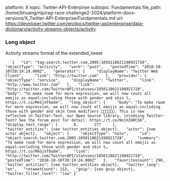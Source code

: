 platform: X
topic: Twitter-API-Enterprise
subtopic: Fundamentals
file_path: /home/bhuang/nlp/rag-race-challenge2-2024/platform-docs-versions/X_Twitter-API-Enterprise/Fundamentals.md
url: https://developer.twitter.com/en/docs/twitter-api/enterprise/data-dictionary/activity-streams-objects/activity


### Long object

Activity streams format of the extended\_tweet

      `{   "id": "tag:search.twitter.com,2005:1050118621198921728",   "objectType": "activity",   "verb": "post",   "postedTime": "2018-10-10T20:19:24.000Z",   "generator": {     "displayName": "Twitter Web Client",     "link": "http://twitter.com"   },   "provider": {     "objectType": "service",     "displayName": "Twitter",     "link": "http://www.twitter.com"   },   "link": "http://twitter.com/TwitterAPI/statuses/1050118621198921728",   "body": "To make room for more expression, we will now count all emojis as equal—including those with gender‍‍‍ ‍‍and skin t… https://t.co/MkGjXf9aXm",   "long_object": {     "body": "To make room for more expression, we will now count all emojis as equal—including those with gender‍‍‍ ‍‍and skin tone modifiers 👍🏻👍🏽👍🏿. This is now reflected in Twitter-Text, our Open Source library. \n\nUsing Twitter-Text? See the forum post for detail: https://t.co/Nx1XZmRCXA",     "display_text_range": [       0,       277     ],     "twitter_entities": {see twitter_entities object},   "actor": {see actor object},   "object": {     "objectType": "note",     "id": "object:search.twitter.com,2005:1050118621198921728",     "summary": "To make room for more expression, we will now count all emojis as equal—including those with gender‍‍‍ ‍‍and skin t… https://t.co/MkGjXf9aXm",     "link": "http://twitter.com/TwitterAPI/statuses/1050118621198921728",     "postedTime": "2018-10-10T20:19:24.000Z"   },   "favoritesCount": 298,   "twitter_entities": {see twitter_entities object},   "twitter_lang": "en",   "retweetCount": 153,   "gnip": {see gnip object},   "twitter_filter_level": "low" }`